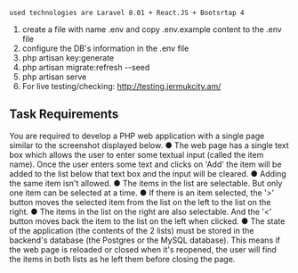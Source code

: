     used technologies are Laravel 8.01 + React.JS + Bootsrtap 4


1. create a file with name .env and copy .env.example content to the .env file
2. configure the DB's information in the .env file
3. php artisan key:generate
4. php artisan migrate:refresh --seed
5. php artisan serve
6. For live testing/checking: http://testing.jermukcity.am/

Task Requirements
------------

You are required to develop a PHP web application with a single page similar to
the screenshot displayed below.
● The web page has a single text box which allows the user to enter some textual
input (called the item name). Once the user enters some text and clicks on 'Add'
the item will be added to the list below that text box and the input will be cleared.
● Adding the same item isn't allowed.
● The items in the list are selectable. But only one item can be selected at a time.
● If there is an item selected, the '>' button moves the selected item from the list on
the left to the list on the right.
● The items in the list on the right are also selectable. And the '<' button moves
back the item to the list on the left when clicked.
● The state of the application (the contents of the 2 lists) must be stored in
the backend's database (the Postgres or the MySQL database). This means if
the web page is reloaded or closed when it's reopened, the user will find the
items in both lists as he left them before closing the page.
